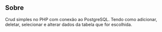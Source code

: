 ## Sobre
Crud simples no PHP com conexão ao PostgreSQL. Tendo como adicionar, deletar, selecionar e alterar dados da tabela que for escolhida.
